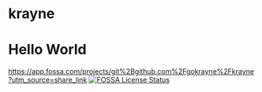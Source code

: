 # krayne
# Hello World
https://app.fossa.com/projects/git%2Bgithub.com%2Fgokrayne%2Fkrayne?utm_source=share_link
[![FOSSA License Status](https://app.fossa.com/api/projects/custom%2B1%2Fgit%40github.com%3Afossas%2Ffossa-cli.svg?type=large)](https://app.fossa.com/projects/custom%2B1%2Fgit%40github.com%3Afossas%2Ffossa-cli?ref=badge_large)

